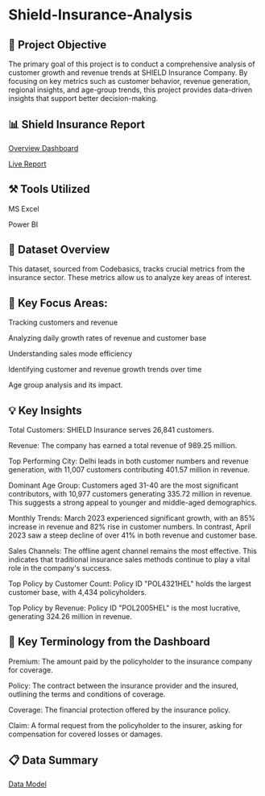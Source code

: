 # Shield-Insurance-Analysis
## 🎯 Project Objective
The primary goal of this project is to conduct a comprehensive analysis of customer growth and revenue trends at SHIELD Insurance Company. By focusing on key metrics such as customer behavior, revenue generation, regional insights, and age-group trends, this project provides data-driven insights that support better decision-making.

## 📊 Shield Insurance Report
[Overview Dashboard](https://github.com/Niraj-Mittapelly/Shield-Insurance-Analysis/blob/main/Shield%20Insurance.pdf)

[Live Report](https://app.powerbi.com/view?r=eyJrIjoiZWRmM2NkYzYtZGIzNS00MzRmLWJiZWYtYmJhNjFkZDRlZWQyIiwidCI6ImM2ZTU0OWIzLTVmNDUtNDAzMi1hYWU5LWQ0MjQ0ZGM1YjJjNCJ9)

## ⚒️ Tools Utilized
MS Excel

Power BI

## 📂 Dataset Overview
This dataset, sourced from Codebasics, tracks crucial metrics from the insurance sector. These metrics allow us to analyze key areas of interest.

## 🎯 Key Focus Areas:

Tracking customers and revenue

Analyzing daily growth rates of revenue and customer base

Understanding sales mode efficiency

Identifying customer and revenue growth trends over time

Age group analysis and its impact.

## 💡 Key Insights
Total Customers: SHIELD Insurance serves 26,841 customers.

Revenue: The company has earned a total revenue of 989.25 million.

Top Performing City: Delhi leads in both customer numbers and revenue generation, with 11,007 customers contributing 401.57 million in revenue.

Dominant Age Group: Customers aged 31-40 are the most significant contributors, with 10,977 customers generating 335.72 million in revenue. This suggests a strong appeal to younger and middle-aged demographics.

Monthly Trends: March 2023 experienced significant growth, with an 85% increase in revenue and 82% rise in customer numbers. In contrast, April 2023 saw a steep decline of over 41% in both revenue and customer base.

Sales Channels: The offline agent channel remains the most effective. This indicates that traditional insurance sales methods continue to play a vital role in the company's success.

Top Policy by Customer Count: Policy ID "POL4321HEL" holds the largest customer base, with 4,434 policyholders.

Top Policy by Revenue: Policy ID "POL2005HEL" is the most lucrative, generating 324.26 million in revenue.

## 🌟 Key Terminology from the Dashboard
Premium: The amount paid by the policyholder to the insurance company for coverage.

Policy: The contract between the insurance provider and the insured, outlining the terms and conditions of coverage.

Coverage: The financial protection offered by the insurance policy.

Claim: A formal request from the policyholder to the insurer, asking for compensation for covered losses or damages.

## 📋 Data Summary
[Data Model](https://github.com/Niraj-Mittapelly/Shield-Insurance-Analysis/blob/main/Data%20Model.png)


